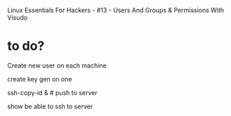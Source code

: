 Linux Essentials For Hackers - #13 - Users And Groups & Permissions With Visudo

# to do?

Create new user on each machine

create key gen on one

ssh-copy-id <un>&<ip> # push to server

show be able to ssh to server
